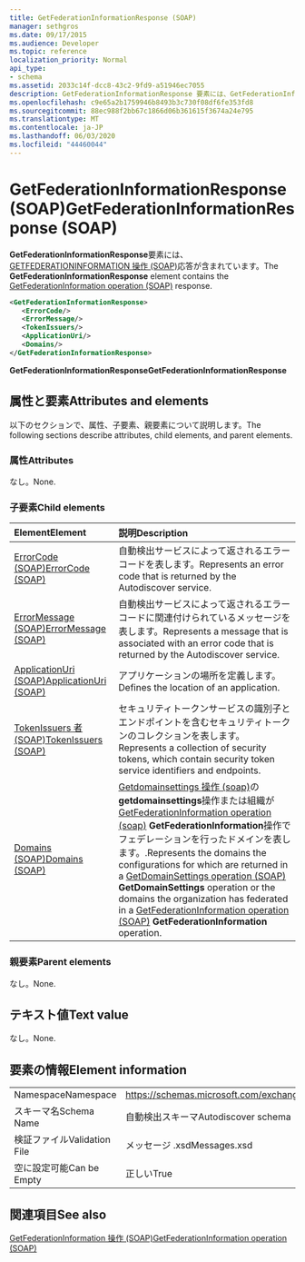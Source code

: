 ```yaml
---
title: GetFederationInformationResponse (SOAP)
manager: sethgros
ms.date: 09/17/2015
ms.audience: Developer
ms.topic: reference
localization_priority: Normal
api_type:
- schema
ms.assetid: 2033c14f-dcc8-43c2-9fd9-a51946ec7055
description: GetFederationInformationResponse 要素には、GetFederationInformation 操作 (SOAP) 応答が含まれています。
ms.openlocfilehash: c9e65a2b1759946b8493b3c730f08df6fe353fd8
ms.sourcegitcommit: 88ec988f2bb67c1866d06b361615f3674a24e795
ms.translationtype: MT
ms.contentlocale: ja-JP
ms.lasthandoff: 06/03/2020
ms.locfileid: "44460044"
---
```

# <a name="getfederationinformationresponse-soap"></a><span data-ttu-id="538d7-103">GetFederationInformationResponse (SOAP)</span><span class="sxs-lookup"><span data-stu-id="538d7-103">GetFederationInformationResponse (SOAP)</span></span>

<span data-ttu-id="538d7-104">**GetFederationInformationResponse**要素には、 [GETFEDERATIONINFORMATION 操作 (SOAP)](getfederationinformation-operation-soap.md)応答が含まれています。</span><span class="sxs-lookup"><span data-stu-id="538d7-104">The **GetFederationInformationResponse** element contains the [GetFederationInformation operation (SOAP)](getfederationinformation-operation-soap.md) response.</span></span> 
  
```XML
<GetFederationInformationResponse>
   <ErrorCode/>
   <ErrorMessage/>
   <TokenIssuers/>
   <ApplicationUri/>
   <Domains/>
</GetFederationInformationResponse>
```

 <span data-ttu-id="538d7-105">**GetFederationInformationResponse**</span><span class="sxs-lookup"><span data-stu-id="538d7-105">**GetFederationInformationResponse**</span></span>
## <a name="attributes-and-elements"></a><span data-ttu-id="538d7-106">属性と要素</span><span class="sxs-lookup"><span data-stu-id="538d7-106">Attributes and elements</span></span>

<span data-ttu-id="538d7-107">以下のセクションで、属性、子要素、親要素について説明します。</span><span class="sxs-lookup"><span data-stu-id="538d7-107">The following sections describe attributes, child elements, and parent elements.</span></span>
  
### <a name="attributes"></a><span data-ttu-id="538d7-108">属性</span><span class="sxs-lookup"><span data-stu-id="538d7-108">Attributes</span></span>

<span data-ttu-id="538d7-109">なし。</span><span class="sxs-lookup"><span data-stu-id="538d7-109">None.</span></span>
  
### <a name="child-elements"></a><span data-ttu-id="538d7-110">子要素</span><span class="sxs-lookup"><span data-stu-id="538d7-110">Child elements</span></span>

|<span data-ttu-id="538d7-111">**Element**</span><span class="sxs-lookup"><span data-stu-id="538d7-111">**Element**</span></span>|<span data-ttu-id="538d7-112">**説明**</span><span class="sxs-lookup"><span data-stu-id="538d7-112">**Description**</span></span>|
|:-----|:-----|
|[<span data-ttu-id="538d7-113">ErrorCode (SOAP)</span><span class="sxs-lookup"><span data-stu-id="538d7-113">ErrorCode (SOAP)</span></span>](errorcode-soap.md) <br/> |<span data-ttu-id="538d7-114">自動検出サービスによって返されるエラーコードを表します。</span><span class="sxs-lookup"><span data-stu-id="538d7-114">Represents an error code that is returned by the Autodiscover service.</span></span>  <br/> |
|[<span data-ttu-id="538d7-115">ErrorMessage (SOAP)</span><span class="sxs-lookup"><span data-stu-id="538d7-115">ErrorMessage (SOAP)</span></span>](errormessage-soap.md) <br/> |<span data-ttu-id="538d7-116">自動検出サービスによって返されるエラーコードに関連付けられているメッセージを表します。</span><span class="sxs-lookup"><span data-stu-id="538d7-116">Represents a message that is associated with an error code that is returned by the Autodiscover service.</span></span>  <br/> |
|[<span data-ttu-id="538d7-117">ApplicationUri (SOAP)</span><span class="sxs-lookup"><span data-stu-id="538d7-117">ApplicationUri (SOAP)</span></span>](applicationuri-soap.md) <br/> |<span data-ttu-id="538d7-118">アプリケーションの場所を定義します。</span><span class="sxs-lookup"><span data-stu-id="538d7-118">Defines the location of an application.</span></span>  <br/> |
|[<span data-ttu-id="538d7-119">TokenIssuers 者 (SOAP)</span><span class="sxs-lookup"><span data-stu-id="538d7-119">TokenIssuers (SOAP)</span></span>](tokenissuers-soap.md) <br/> |<span data-ttu-id="538d7-120">セキュリティトークンサービスの識別子とエンドポイントを含むセキュリティトークンのコレクションを表します。</span><span class="sxs-lookup"><span data-stu-id="538d7-120">Represents a collection of security tokens, which contain security token service identifiers and endpoints.</span></span>  <br/> |
|[<span data-ttu-id="538d7-121">Domains (SOAP)</span><span class="sxs-lookup"><span data-stu-id="538d7-121">Domains (SOAP)</span></span>](domains-soap.md) <br/> |<span data-ttu-id="538d7-122">[Getdomainsettings 操作 (soap)](getdomainsettings-operation-soap.md)の**getdomainsettings**操作または組織が[GetFederationInformation operation (soap)](getfederationinformation-operation-soap.md) **GetFederationInformation**操作でフェデレーションを行ったドメインを表します。.</span><span class="sxs-lookup"><span data-stu-id="538d7-122">Represents the domains the configurations for which are returned in a [GetDomainSettings operation (SOAP)](getdomainsettings-operation-soap.md) **GetDomainSettings** operation or the domains the organization has federated in a [GetFederationInformation operation (SOAP)](getfederationinformation-operation-soap.md) **GetFederationInformation** operation.</span></span>  <br/> |
   
### <a name="parent-elements"></a><span data-ttu-id="538d7-123">親要素</span><span class="sxs-lookup"><span data-stu-id="538d7-123">Parent elements</span></span>

<span data-ttu-id="538d7-124">なし。</span><span class="sxs-lookup"><span data-stu-id="538d7-124">None.</span></span>
  
## <a name="text-value"></a><span data-ttu-id="538d7-125">テキスト値</span><span class="sxs-lookup"><span data-stu-id="538d7-125">Text value</span></span>

<span data-ttu-id="538d7-126">なし。</span><span class="sxs-lookup"><span data-stu-id="538d7-126">None.</span></span>
  
## <a name="element-information"></a><span data-ttu-id="538d7-127">要素の情報</span><span class="sxs-lookup"><span data-stu-id="538d7-127">Element information</span></span>

|||
|:-----|:-----|
|<span data-ttu-id="538d7-128">Namespace</span><span class="sxs-lookup"><span data-stu-id="538d7-128">Namespace</span></span>  <br/> |https://schemas.microsoft.com/exchange/2010/Autodiscover  <br/> |
|<span data-ttu-id="538d7-129">スキーマ名</span><span class="sxs-lookup"><span data-stu-id="538d7-129">Schema Name</span></span>  <br/> |<span data-ttu-id="538d7-130">自動検出スキーマ</span><span class="sxs-lookup"><span data-stu-id="538d7-130">Autodiscover schema</span></span>  <br/> |
|<span data-ttu-id="538d7-131">検証ファイル</span><span class="sxs-lookup"><span data-stu-id="538d7-131">Validation File</span></span>  <br/> |<span data-ttu-id="538d7-132">メッセージ .xsd</span><span class="sxs-lookup"><span data-stu-id="538d7-132">Messages.xsd</span></span>  <br/> |
|<span data-ttu-id="538d7-133">空に設定可能</span><span class="sxs-lookup"><span data-stu-id="538d7-133">Can be Empty</span></span>  <br/> |<span data-ttu-id="538d7-134">正しい</span><span class="sxs-lookup"><span data-stu-id="538d7-134">True</span></span>  <br/> |
   
## <a name="see-also"></a><span data-ttu-id="538d7-135">関連項目</span><span class="sxs-lookup"><span data-stu-id="538d7-135">See also</span></span>



[<span data-ttu-id="538d7-136">GetFederationInformation 操作 (SOAP)</span><span class="sxs-lookup"><span data-stu-id="538d7-136">GetFederationInformation operation (SOAP)</span></span>](getfederationinformation-operation-soap.md)

